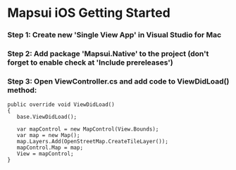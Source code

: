 # Mapsui iOS Getting Started

### Step 1: Create new 'Single View App' in Visual Studio for Mac

### Step 2: Add package 'Mapsui.Native' to the project (don't forget to enable check at 'Include prereleases')

### Step 3: Open ViewController.cs and add code to ViewDidLoad() method:

```
public override void ViewDidLoad()
{
   base.ViewDidLoad();

   var mapControl = new MapControl(View.Bounds);
   var map = new Map();
   map.Layers.Add(OpenStreetMap.CreateTileLayer());
   mapControl.Map = map;
   View = mapControl;
}
```
